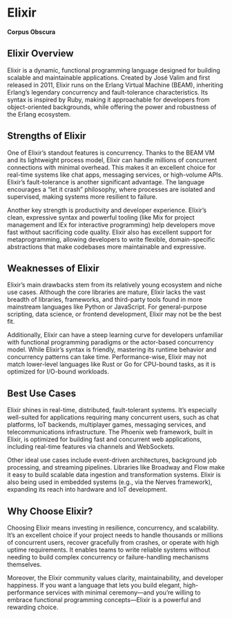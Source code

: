 # Elixir
__Corpus Obscura__

## Elixir Overview

Elixir is a dynamic, functional programming language designed for building scalable and maintainable applications. Created by José Valim and first released in 2011, Elixir runs on the Erlang Virtual Machine (BEAM), inheriting Erlang’s legendary concurrency and fault-tolerance characteristics. Its syntax is inspired by Ruby, making it approachable for developers from object-oriented backgrounds, while offering the power and robustness of the Erlang ecosystem.

## Strengths of Elixir

One of Elixir’s standout features is concurrency. Thanks to the BEAM VM and its lightweight process model, Elixir can handle millions of concurrent connections with minimal overhead. This makes it an excellent choice for real-time systems like chat apps, messaging services, or high-volume APIs. Elixir’s fault-tolerance is another significant advantage. The language encourages a “let it crash” philosophy, where processes are isolated and supervised, making systems more resilient to failure.

Another key strength is productivity and developer experience. Elixir’s clean, expressive syntax and powerful tooling (like Mix for project management and IEx for interactive programming) help developers move fast without sacrificing code quality. Elixir also has excellent support for metaprogramming, allowing developers to write flexible, domain-specific abstractions that make codebases more maintainable and expressive.

## Weaknesses of Elixir

Elixir’s main drawbacks stem from its relatively young ecosystem and niche use cases. Although the core libraries are mature, Elixir lacks the vast breadth of libraries, frameworks, and third-party tools found in more mainstream languages like Python or JavaScript. For general-purpose scripting, data science, or frontend development, Elixir may not be the best fit.

Additionally, Elixir can have a steep learning curve for developers unfamiliar with functional programming paradigms or the actor-based concurrency model. While Elixir’s syntax is friendly, mastering its runtime behavior and concurrency patterns can take time. Performance-wise, Elixir may not match lower-level languages like Rust or Go for CPU-bound tasks, as it is optimized for I/O-bound workloads.

## Best Use Cases

Elixir shines in real-time, distributed, fault-tolerant systems. It’s especially well-suited for applications requiring many concurrent users, such as chat platforms, IoT backends, multiplayer games, messaging services, and telecommunications infrastructure. The Phoenix web framework, built in Elixir, is optimized for building fast and concurrent web applications, including real-time features via channels and WebSockets.

Other ideal use cases include event-driven architectures, background job processing, and streaming pipelines. Libraries like Broadway and Flow make it easy to build scalable data ingestion and transformation systems. Elixir is also being used in embedded systems (e.g., via the Nerves framework), expanding its reach into hardware and IoT development.

## Why Choose Elixir?

Choosing Elixir means investing in resilience, concurrency, and scalability. It’s an excellent choice if your project needs to handle thousands or millions of concurrent users, recover gracefully from crashes, or operate with high uptime requirements. It enables teams to write reliable systems without needing to build complex concurrency or failure-handling mechanisms themselves.

Moreover, the Elixir community values clarity, maintainability, and developer happiness. If you want a language that lets you build elegant, high-performance services with minimal ceremony—and you’re willing to embrace functional programming concepts—Elixir is a powerful and rewarding choice.
